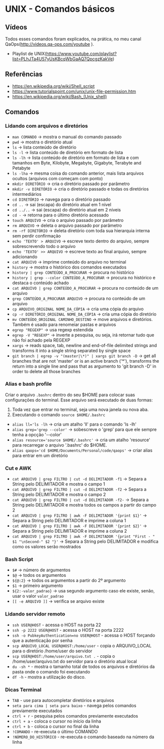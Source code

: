 # UNIX - Comandos básicos

## Vídeos

Todos esses comandos foram explicados, na prática, no meu canal QaOps(http://videos.qa-ops.com/youtube
). 

* Playlist de UNIX(https://www.youtube.com/playlist?list=PLhJTa4U57yUsKBcqWbGaAQ7QpcgzKakVe)

## Referências

* https://en.wikipedia.org/wiki/Shell_script
* https://www.tutorialspoint.com/unix/unix-file-permission.htm
* https://en.wikipedia.org/wiki/Bash_(Unix_shell)

## Comandos

### Lidando com arquivos e diretórios

* `man COMANDO` -> mostra o manual do comando passado
* `pwd` -> mostra o diretório atual
* `ls` -> lista conteúdo de diretório
* `ls -l` -> lista conteúdo de diretório em formato de lista
* `ls -lh` -> lista conteúdo de diretório em formato de lista e com tamanhos em Byte, Kilobyte, Megabyte, Gigabyte, Terabyte and Petabyte
* `ls -lha` -> mesma coisa do comando anterior, mais lista arquivos ocultos (arquivos com começam com ponto)
* `mkdir DIRETÓRIO` -> cria o diretório passado por parâmetro
* `mkdir -v DIRETÓRIO` -> cria o diretório passado e todas os diretórios intermediários
* `cd DIRETÓRIO` -> navega para o diretório passado
* `cd ..` -> sai (escapa) do diretório atual em 1 nível
* `cd ../..` -> sai (escapa) do diretório atual em 2 níveis
* `cd -` -> retorna para o último diretório acessado
* `touch ARQUIVO` -> cria o arquivo passado por parâmetro
* `rm ARQUIVO` -> deleta o arquivo passado por parâmetro
* `rm -rf DIRETÓRIO` -> deleta diretório com toda sua hierarquia interna sem perdir confirmação
* `echo 'TEXTO' > ARQUIVO` -> escreve texto dentro do arquivo, sempre sobrescrevendo todo o arquivo 
* `echo 'TEXTO' >> ARQUIVO` -> escreve texto ao final arquivo, sempre adicionando
* `cat ARQUIVO` -> imprime conteúdo do arquivo no terminal
* `history` -> mostra o histórico dos comandos executados
* `history | grep CONTEÚDO_A_PROCURAR` -> procura no histórico 
* `history | grep --color CONTEÚDO_A_PROCURAR` -> procura no histórico e destaca o conteúdo achado
* `cat ARQUIVO | grep CONTEÚDO_A_PROCURAR` -> procura no conteúdo de um arquivo 
* `grep CONTEÚDO_A_PROCURAR ARQUIVO` -> procura no conteúdo de um arquivo
* `cp ARQUIVO_ORIGINAL NOME_DA_CÓPIA` -> cria uma cópia do arquivo
* `cp -r DIRETÓRIO_ORIGINAL NOME_DA_CÓPIA` -> cria uma cópia do diretório
* `mv CONTEÚDO_ORIGINAL CAMINHO_DESTINO` -> move arquivos e diretórios. Também é usado para renomeiar pastas e arquivos
* `egrep "REGEXP"` -> usa regexp estendida
* `egrep -V "REGEXP"` -> inverte a pesquisa, ou seja, irá retornar tudo que não foi achado pela REGEXP
* `xargs` -> reads space, tab, newline and end-of-file delimited strings and transforms it into a single string separated by single space
* `git branch | egrep -v "(master|\*)" | xargs git branch -D` -> get all branches that are not 'master' or is an active branch ('*'), transforms the return into a single line and pass that as argumento to 'git branch -D' in order to delete all those branches

### Alias e bash profile

Criar o arquivo `.bashrc` dentro do seu $HOME para colocar suas configurações do terminal. Esse arquivo será executado de duas formas:
 
1. Toda vez que entrar no terminal, seja uma nova janela ou nova aba.
1. Executando o comando `source $HOME/.bashrc`

* `alias ll='ls -lh` -> cria um atalho 'll' para o comando 'ls -lh' 
* `alias grep='grep --color'` -> sobescreve o 'grep' para que ele sempre tenha a opcção '--color'
* `alias resource='source $HOME/.bashrc'` -> cria um atalho 'resource' para recarregar o arquivo '.bashrc' do $HOME.
* `alias qaops='cd $HOME/Documents/Personal/code/qaops'` -> criar alias para entrar em um diretório

### Cut e AWK

* `cat ARQUIVO | grep FILTRO | cut -d DELIMITADOR -f1` -> Separa a String pelo DELIMITADOR e mostra o campo 1
* `cat ARQUIVO | grep FILTRO | cut -d DELIMITADOR -f2` -> Separa a String pelo DELIMITADOR e mostra o campo 2
* `cat ARQUIVO | grep FILTRO | cut -d DELIMITADOR -f2-` -> Separa a String pelo DELIMITADOR e mostra todos os campos a partir do campo 2
* `cat ARQUIVO | grep FILTRO | awk -F DELIMITADOR '{print $1}'` -> Separa a String pelo DELIMITADOR e imprime a coluna 1
* `cat ARQUIVO | grep FILTRO | awk -F DELIMITADOR '{print $2}'` -> Separa a String pelo DELIMITADOR e imprime a coluna 2
* `cat ARQUIVO | grep FILTRO | awk -F DELIMITADOR '{print "First - " $1 "\nSecond-" $2 "}'` -> Separa a String pelo DELIMITADOR e modifica como os valores serão mostrados

### Bash Script

* `$#` -> número de argumentos
* `$@` -> todos os argumentos
* `${@:2}` -> todos os argumentos a partir do 2º argumento
* `$1` -> primeiro argumento
* `${2:-valor_padrao}` -> usa segundo argumento caso ele existe, senão, usar o valor `valor_padrao`
* `[[ -e ARQUIVO ]]` -> verifica se arquivo existe

### Lidando servidor remoto

* `ssh USER@HOST` - acessa o HOST na porta 22
* `ssh -p 2222 USER@HOST` - acessa o HOST na porta 2222
* `ssh -o PubkeyAuthentication=no USER@HOST` - acessa o HOST forçando que a autenticação por senha
* `scp ARQUIVO_LOCAL USER@HOST:/home/user` - copia o ARQUIVO_LOCAL para o diretório /home/user do servidor
* `scp USER@HOST:/home/user/arquivo.txt .` - copia o /home/user/arquivo.txt do servidor para o diretório atual local
* `du -sh *` - mostra o tamanho total de todos os arquivos e diretórios da pasta onde o comando foi executando
* `df -h` - mostra a utilização do disco.

### Dicas Terminal

* `TAB` - use para autocompletar diretórios e arquivos
* `seta para cima | seta para baixo` - navega pelos comandos previamente executados
* `ctrl + r` - pesquisa pelos comandos previamente executados
* `ctrl + a` - coloca o cursor no início da linha
* `ctrl + b` - coloca o cursor no final da linha
* `!COMANDO` - re-executa o último COMANDO
* `!NÚMERO_DO_HISTÓRICO` - re-executa o comando baseado na número da linha
